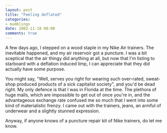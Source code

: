 ```yaml
---
layout: post
title: "Feeling deflated"
categories:
- mumblings
date: 2002-11-18 00:00
comments: true
---
```


<p>A few days ago, I stepped on a wood staple in my Nike Air trainers. The inevitable happened, and my air reservoir got a puncture. I was a bit sceptical that the air thingy did anything at all, but now that I'm listing to starboard with a deflation induced limp, I can appreciate that they did actually have some purpose.</p>

<p>You might say, "Well, serves you right for wearing such over-rated, sweat-shop produced products of a sick capitalist society", and you'd be dead right. My only defence is that I was in Florida at the time. The plethora of huge malls, which are impossible to get out of once you're in, and the advantageous exchange rate confused me so much that I went into some kind of materialistic frenzy. I came out with the trainers, jeans, an armful of underwear and a slightly stunned expression.</p>

<p>Anyway, if anyone knows of a puncture repair kit of Nike trainers, do let me know.</p>
